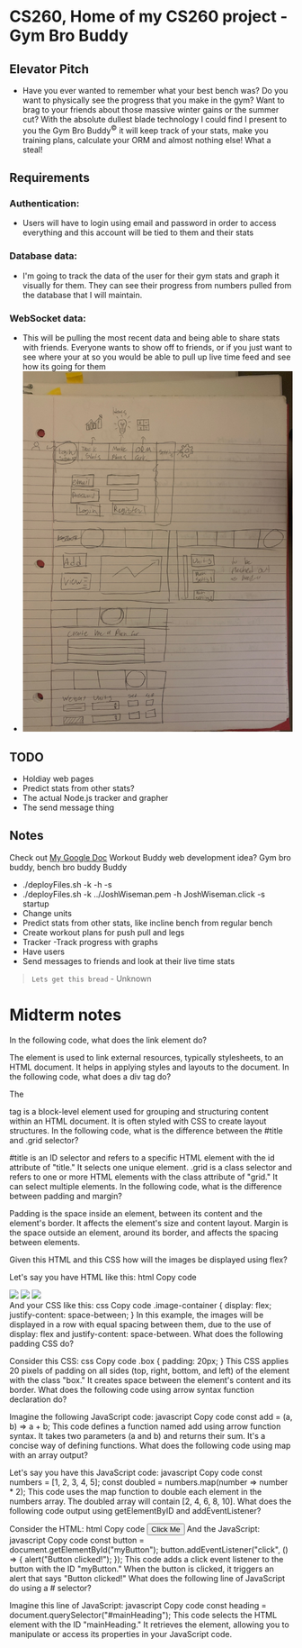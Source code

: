 # CS260, Home of my CS260 project - Gym Bro Buddy

## Elevator Pitch

- Have you ever wanted to remember what your best bench was? Do you want to physically see the progress that you make in the gym? Want to brag to your friends about those massive winter gains or the summer cut? With the absolute dullest blade technology I could find I present to you the Gym Bro Buddy<sup>©</sup> it will keep track of your stats, make you training plans, calculate your ORM and almost nothing else! What a steal!

## Requirements

### Authentication:
- Users will have to login using email and password in order to access everything and this account will be tied to them and their stats
### Database data:
- I'm going to track the data of the user for their gym stats and graph it visually for them. They can see their progress from numbers pulled from the database that I will maintain.
### WebSocket data: 
- This will be pulling the most recent data and being able to share stats with friends. Everyone wants to show off to friends, or if you just want to see where your at so you would be able to pull up live time feed and see how its going for them
- ![Image of my sketch](https://github.com/Dashx7/Startup/blob/main/IMG_7540.JPG)

## TODO
- Holdiay web pages
- Predict stats from other stats?
- The actual Node.js tracker and grapher
- The send message thing


## Notes
Check out [My Google Doc](https://docs.google.com/document/d/1kt-fd8KEM64hTFWVifAqa3g5ZAjUoWANesyJ6xcsqHk/edit)
Workout Buddy web development idea? Gym bro buddy, bench bro buddy Buddy
- ./deployFiles.sh -k <yourpemkey> -h <yourdomain> -s <type>
- ./deployFiles.sh -k ../JoshWiseman.pem -h JoshWiseman.click -s startup
- Change units
- Predict stats from other stats, like incline bench from regular bench
- Create workout plans for push pull and legs
- Tracker
-Track progress with graphs
- Have users
- Send messages to friends and look at their live time stats

> `Lets get this bread` - Unknown

# Midterm notes

In the following code, what does the link element do?

The <link> element is used to link external resources, typically stylesheets, to an HTML document. It helps in applying styles and layouts to the document.
In the following code, what does a div tag do?

The <div> tag is a block-level element used for grouping and structuring content within an HTML document. It is often styled with CSS to create layout structures.
In the following code, what is the difference between the #title and .grid selector?

#title is an ID selector and refers to a specific HTML element with the id attribute of "title." It selects one unique element.
.grid is a class selector and refers to one or more HTML elements with the class attribute of "grid." It can select multiple elements.
In the following code, what is the difference between padding and margin?

Padding is the space inside an element, between its content and the element's border. It affects the element's size and content layout.
Margin is the space outside an element, around its border, and affects the spacing between elements.


Given this HTML and this CSS how will the images be displayed using flex?

Let's say you have HTML like this:
html
Copy code
<div class="image-container">
  <img src="image1.jpg">
  <img src="image2.jpg">
  <img src="image3.jpg">
</div>
And your CSS like this:
css
Copy code
.image-container {
  display: flex;
  justify-content: space-between;
}
In this example, the images will be displayed in a row with equal spacing between them, due to the use of display: flex and justify-content: space-between.
What does the following padding CSS do?

Consider this CSS:
css
Copy code
.box {
  padding: 20px;
}
This CSS applies 20 pixels of padding on all sides (top, right, bottom, and left) of the element with the class "box." It creates space between the element's content and its border.
What does the following code using arrow syntax function declaration do?

Imagine the following JavaScript code:
javascript
Copy code
const add = (a, b) => a + b;
This code defines a function named add using arrow function syntax. It takes two parameters (a and b) and returns their sum. It's a concise way of defining functions.
What does the following code using map with an array output?

Let's say you have this JavaScript code:
javascript
Copy code
const numbers = [1, 2, 3, 4, 5];
const doubled = numbers.map(number => number * 2);
This code uses the map function to double each element in the numbers array. The doubled array will contain [2, 4, 6, 8, 10].
What does the following code output using getElementByID and addEventListener?

Consider the HTML:
html
Copy code 
<button id="myButton">Click Me</button>
And the JavaScript:
javascript
Copy code
const button = document.getElementById("myButton");
button.addEventListener("click", () => {
  alert("Button clicked!");
});
This code adds a click event listener to the button with the ID "myButton." When the button is clicked, it triggers an alert that says "Button clicked!"
What does the following line of JavaScript do using a # selector?

Imagine this line of JavaScript:
javascript
Copy code
const heading = document.querySelector("#mainHeading");
This code selects the HTML element with the ID "mainHeading." It retrieves the element, allowing you to manipulate or access its properties in your JavaScript code.
